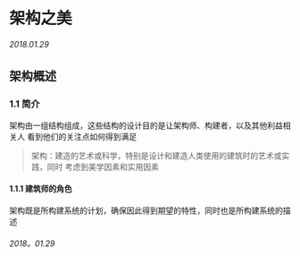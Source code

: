 # 架构之美

###### 2018.01.29

## 架构概述

### 1.1 简介
架构由一组结构组成，这些结构的设计目的是让架构师、构建者，以及其他利益相关人
看到他们的关注点如何得到满足

> 架构：建造的艺术或科学，特别是设计和建造人类使用的建筑时的艺术或实践，同时
考虑到美学因素和实用因素

#### 1.1.1 建筑师的角色



架构既是所构建系统的计划，确保因此得到期望的特性，同时也是所构建系统的描述





###### 2018。01.29